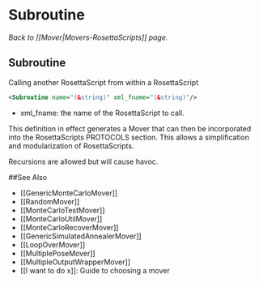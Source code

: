 # Subroutine
*Back to [[Mover|Movers-RosettaScripts]] page.*
## Subroutine

Calling another RosettaScript from within a RosettaScript

```xml
<Subroutine name="(&string)" xml_fname="(&string)"/>
```

-   xml\_fname: the name of the RosettaScript to call.

This definition in effect generates a Mover that can then be incorporated into the RosettaScripts PROTOCOLS section. This allows a simplification and modularization of RosettaScripts.

Recursions are allowed but will cause havoc.

##See Also

* [[GenericMonteCarloMover]]
* [[RandomMover]]
* [[MonteCarloTestMover]]
* [[MonteCarloUtilMover]]
* [[MonteCarloRecoverMover]]
* [[GenericSimulatedAnnealerMover]]
* [[LoopOverMover]]
* [[MultiplePoseMover]]
* [[MultipleOutputWrapperMover]]
* [[I want to do x]]: Guide to choosing a mover
